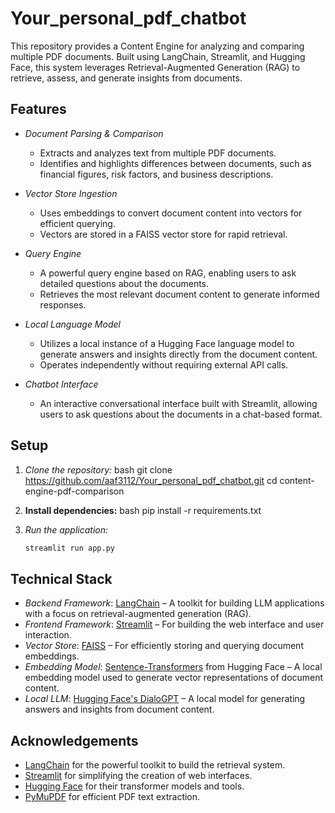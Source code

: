 # Your_personal_pdf_chatbot
This repository provides a Content Engine for analyzing and comparing multiple PDF documents. Built using LangChain, Streamlit, and Hugging Face, this system leverages Retrieval-Augmented Generation (RAG) to retrieve, assess, and generate insights from documents.
## Features

- *Document Parsing & Comparison*  
   - Extracts and analyzes text from multiple PDF documents.
   - Identifies and highlights differences between documents, such as financial figures, risk factors, and business descriptions.

- *Vector Store Ingestion*  
   - Uses embeddings to convert document content into vectors for efficient querying.
   - Vectors are stored in a FAISS vector store for rapid retrieval.

- *Query Engine*  
   - A powerful query engine based on RAG, enabling users to ask detailed questions about the documents.
   - Retrieves the most relevant document content to generate informed responses.

- *Local Language Model*  
   - Utilizes a local instance of a Hugging Face language model to generate answers and insights directly from the document content.
   - Operates independently without requiring external API calls.

- *Chatbot Interface*  
   - An interactive conversational interface built with Streamlit, allowing users to ask questions about the documents in a chat-based format.

## Setup

1. *Clone the repository:*
   bash
   git clone https://github.com/aaf3112/Your_personal_pdf_chatbot.git
   cd content-engine-pdf-comparison

2. **Install dependencies:**
   bash
   pip install -r requirements.txt

3. *Run the application:*
   ```bash
   streamlit run app.py
   
## Technical Stack

- *Backend Framework*: [LangChain](https://github.com/hwchase17/langchain) – A toolkit for building LLM applications with a focus on retrieval-augmented generation (RAG).
- *Frontend Framework*: [Streamlit](https://streamlit.io/) – For building the web interface and user interaction.
- *Vector Store*: [FAISS](https://faiss.ai/) – For efficiently storing and querying document embeddings.
- *Embedding Model*: [Sentence-Transformers](https://www.sbert.net/) from Hugging Face – A local embedding model used to generate vector representations of document content.
- *Local LLM*: [Hugging Face's DialoGPT](https://huggingface.co/microsoft/DialoGPT-medium) – A local model for generating answers and insights from document content.

## Acknowledgements

- [LangChain](https://github.com/hwchase17/langchain) for the powerful toolkit to build the retrieval system.
- [Streamlit](https://streamlit.io/) for simplifying the creation of web interfaces.
- [Hugging Face](https://huggingface.co/) for their transformer models and tools.
- [PyMuPDF](https://pymupdf.readthedocs.io/) for efficient PDF text extraction.
